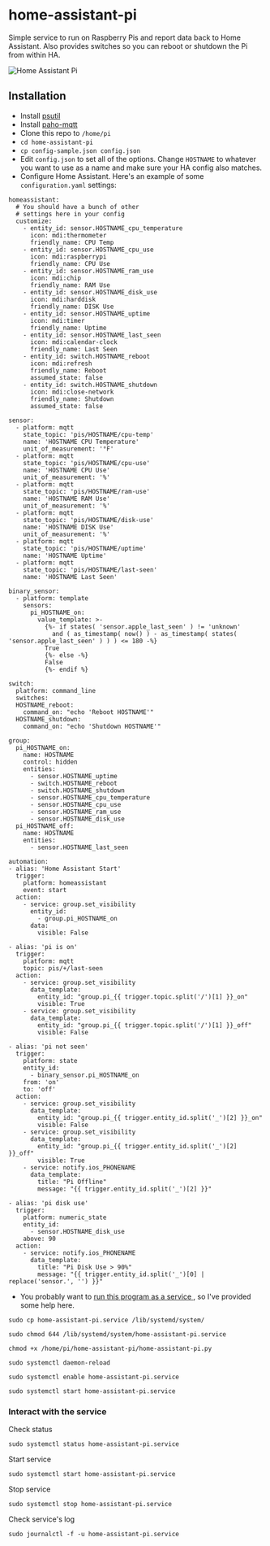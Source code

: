# home-assistant-pi
Simple service to run on Raspberry Pis and report data back to Home Assistant. Also provides switches so you can reboot or shutdown the Pi from within HA.

![Home Assistant Pi](./group-home-assistant.png?raw=true "Home Assistant Pi")

## Installation

* Install [psutil](https://pypi.python.org/pypi/psutil)
* Install [paho-mqtt](https://pypi.python.org/pypi/paho-mqtt)
* Clone this repo to `/home/pi`
* `cd home-assistant-pi`
* `cp config-sample.json config.json`
* Edit `config.json` to set all of the options. Change `HOSTNAME` to whatever you want to use as a name and make sure your HA config also matches.
* Configure Home Assistant. Here's an example of some `configuration.yaml` settings:
```
homeassistant:
  # You should have a bunch of other
  # settings here in your config
  customize:
    - entity_id: sensor.HOSTNAME_cpu_temperature
      icon: mdi:thermometer
      friendly_name: CPU Temp
    - entity_id: sensor.HOSTNAME_cpu_use
      icon: mdi:raspberrypi
      friendly_name: CPU Use
    - entity_id: sensor.HOSTNAME_ram_use
      icon: mdi:chip
      friendly_name: RAM Use
	- entity_id: sensor.HOSTNAME_disk_use
	  icon: mdi:harddisk
	  friendly_name: DISK Use
    - entity_id: sensor.HOSTNAME_uptime
      icon: mdi:timer
      friendly_name: Uptime
    - entity_id: sensor.HOSTNAME_last_seen
      icon: mdi:calendar-clock
      friendly_name: Last Seen
	- entity_id: switch.HOSTNAME_reboot
	  icon: mdi:refresh
	  friendly_name: Reboot
	  assumed_state: false
	- entity_id: switch.HOSTNAME_shutdown
	  icon: mdi:close-network
	  friendly_name: Shutdown
	  assumed_state: false

sensor:
  - platform: mqtt
    state_topic: 'pis/HOSTNAME/cpu-temp'
    name: 'HOSTNAME CPU Temperature'
    unit_of_measurement: '°F'
  - platform: mqtt
    state_topic: 'pis/HOSTNAME/cpu-use'
    name: 'HOSTNAME CPU Use'
    unit_of_measurement: '%'
  - platform: mqtt
    state_topic: 'pis/HOSTNAME/ram-use'
    name: 'HOSTNAME RAM Use'
    unit_of_measurement: '%'
  - platform: mqtt
    state_topic: 'pis/HOSTNAME/disk-use'
    name: 'HOSTNAME DISK Use'
    unit_of_measurement: '%'
  - platform: mqtt
    state_topic: 'pis/HOSTNAME/uptime'
    name: 'HOSTNAME Uptime'
  - platform: mqtt
    state_topic: 'pis/HOSTNAME/last-seen'
    name: 'HOSTNAME Last Seen'

binary_sensor:
  - platform: template
    sensors:
	  pi_HOSTNAME_on:
	    value_template: >-
		  {%- if states( 'sensor.apple_last_seen' ) != 'unknown'
		    and ( as_timestamp( now() ) - as_timestamp( states( 'sensor.apple_last_seen' ) ) ) <= 180 -%}
		  True
		  {%- else -%}
		  False
		  {%- endif %}

switch:
  platform: command_line
  switches:
  HOSTNAME_reboot:
	command_on: "echo 'Reboot HOSTNAME'"
  HOSTNAME_shutdown:
	command_on: "echo 'Shutdown HOSTNAME'"

group:
  pi_HOSTNAME_on:
    name: HOSTNAME
    control: hidden
    entities:
	  - sensor.HOSTNAME_uptime
	  - switch.HOSTNAME_reboot
	  - switch.HOSTNAME_shutdown
	  - sensor.HOSTNAME_cpu_temperature
	  - sensor.HOSTNAME_cpu_use
	  - sensor.HOSTNAME_ram_use
	  - sensor.HOSTNAME_disk_use
  pi_HOSTNAME_off:
    name: HOSTNAME
    entities:
	  - sensor.HOSTNAME_last_seen

automation:
- alias: 'Home Assistant Start'
  trigger:
    platform: homeassistant
    event: start
  action:
    - service: group.set_visibility
      entity_id:
        - group.pi_HOSTNAME_on
      data:
        visible: False

- alias: 'pi is on'
  trigger:
    platform: mqtt
    topic: pis/+/last-seen
  action:
    - service: group.set_visibility
      data_template:
        entity_id: "group.pi_{{ trigger.topic.split('/')[1] }}_on"
        visible: True
    - service: group.set_visibility
      data_template:
        entity_id: "group.pi_{{ trigger.topic.split('/')[1] }}_off"
        visible: False

- alias: 'pi not seen'
  trigger:
    platform: state
    entity_id:
      - binary_sensor.pi_HOSTNAME_on
    from: 'on'
    to: 'off'
  action:
    - service: group.set_visibility
      data_template:
        entity_id: "group.pi_{{ trigger.entity_id.split('_')[2] }}_on"
        visible: False
    - service: group.set_visibility
      data_template:
        entity_id: "group.pi_{{ trigger.entity_id.split('_')[2] }}_off"
        visible: True
    - service: notify.ios_PHONENAME
      data_template:
        title: "Pi Offline"
        message: "{{ trigger.entity_id.split('_')[2] }}"

- alias: 'pi disk use'
  trigger:
    platform: numeric_state
    entity_id:
      - sensor.HOSTNAME_disk_use
    above: 90
  action:
    - service: notify.ios_PHONENAME
      data_template:
        title: "Pi Disk Use > 90%"
        message: "{{ trigger.entity_id.split('_')[0] | replace('sensor.', '') }}"

```
* You probably want to [run this program as a service ](http://www.diegoacuna.me/how-to-run-a-script-as-a-service-in-raspberry-pi-raspbian-jessie/), so I've provided some help here.
```
sudo cp home-assistant-pi.service /lib/systemd/system/

sudo chmod 644 /lib/systemd/system/home-assistant-pi.service

chmod +x /home/pi/home-assistant-pi/home-assistant-pi.py

sudo systemctl daemon-reload

sudo systemctl enable home-assistant-pi.service

sudo systemctl start home-assistant-pi.service
```

### Interact with the service
Check status

`sudo systemctl status home-assistant-pi.service`

Start service

`sudo systemctl start home-assistant-pi.service`

Stop service

`sudo systemctl stop home-assistant-pi.service`

Check service's log

`sudo journalctl -f -u home-assistant-pi.service`
